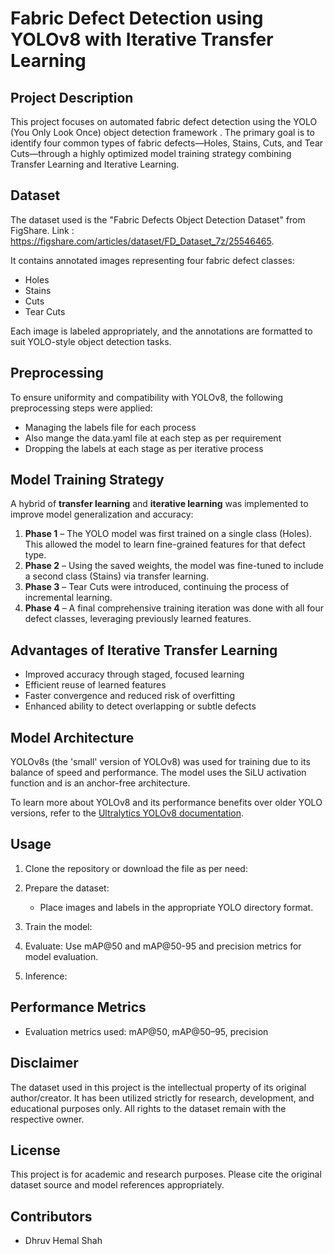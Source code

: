 Fabric Defect Detection using YOLOv8 with Iterative Transfer Learning
======================================================================

Project Description
-------------------
This project focuses on automated fabric defect detection using the YOLO (You Only Look Once) object detection framework . The primary goal is to identify four common types of fabric defects—Holes, Stains, Cuts, and Tear Cuts—through a highly optimized model training strategy combining Transfer Learning and Iterative Learning.

Dataset
-------
The dataset used is the "Fabric Defects Object Detection Dataset" from FigShare. Link : https://figshare.com/articles/dataset/FD_Dataset_7z/25546465.

It contains annotated images representing four fabric defect classes:
- Holes
- Stains
- Cuts
- Tear Cuts

Each image is labeled appropriately, and the annotations are formatted to suit YOLO-style object detection tasks.

Preprocessing
-------------
To ensure uniformity and compatibility with YOLOv8, the following preprocessing steps were applied:
- Managing the labels file for each process
- Also mange the data.yaml file at each step as per requirement
- Dropping the labels at each stage as per iterative process

Model Training Strategy
-----------------------
A hybrid of **transfer learning** and **iterative learning** was implemented to improve model generalization and accuracy:

1. **Phase 1** – The YOLO model was first trained on a single class (Holes). This allowed the model to learn fine-grained features for that defect type.
2. **Phase 2** – Using the saved weights, the model was fine-tuned to include a second class (Stains) via transfer learning.
3. **Phase 3** – Tear Cuts were introduced, continuing the process of incremental learning.
4. **Phase 4** – A final comprehensive training iteration was done with all four defect classes, leveraging previously learned features.

Advantages of Iterative Transfer Learning
-----------------------------------------
- Improved accuracy through staged, focused learning
- Efficient reuse of learned features
- Faster convergence and reduced risk of overfitting
- Enhanced ability to detect overlapping or subtle defects

Model Architecture
------------------
YOLOv8s (the 'small' version of YOLOv8) was used for training due to its balance of speed and performance. The model uses the SiLU activation function and is an anchor-free architecture.

To learn more about YOLOv8 and its performance benefits over older YOLO versions, refer to the [Ultralytics YOLOv8 documentation](https://docs.ultralytics.com).

Usage
-----
1. Clone the repository or download the file as per need:
   
3. Prepare the dataset:
   - Place images and labels in the appropriate YOLO directory format.

4. Train the model:
  
5. Evaluate:
   Use mAP@50 and mAP@50-95 and precision metrics for model evaluation.

6. Inference:

Performance Metrics
-------------------
- Evaluation metrics used: mAP@50, mAP@50–95, precision 

Disclaimer
-------
The dataset used in this project is the intellectual property of its original author/creator. It has been utilized strictly for research, development, and educational purposes only. All rights to the dataset remain with the respective owner.

License
-------
This project is for academic and research purposes. Please cite the original dataset source and model references appropriately.

Contributors
------------
- Dhruv Hemal Shah

